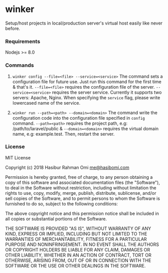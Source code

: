 # winker
Setup/host projects in local/production server's virtual host easily like never before.

### Requirements
Nodejs >= 8.0

### Commands
1. `winker config --file=<file> --service=<service>`
The command sets a configuration file for future use. Just run this command for the first time & that's it. `--file=<file>` requires the configuration file of the server. `--service=<service>` requires the server service. Currently it supports two servers: Apache, Nginx. When specifying the `service` flag, please write lowercased name of the service.

2. `winker run --path=<path> --domain=<domain>`
The command write the configuration code into the configuration file specified in `config` command. `--path=<path>` requires the project path, e.g: /path/to/laravel/public & `--domain=<domain>` requires the virtual domain name, e.g: example.test. Then, restart the server.

### License
MIT License

Copyright (c) 2018 Hasibur Rahman Omi <me@hasibomi.com>

Permission is hereby granted, free of charge, to any person obtaining a copy
of this software and associated documentation files (the "Software"), to deal
in the Software without restriction, including without limitation the rights
to use, copy, modify, merge, publish, distribute, sublicense, and/or sell
copies of the Software, and to permit persons to whom the Software is
furnished to do so, subject to the following conditions:

The above copyright notice and this permission notice shall be included in all
copies or substantial portions of the Software.

THE SOFTWARE IS PROVIDED "AS IS", WITHOUT WARRANTY OF ANY KIND, EXPRESS OR
IMPLIED, INCLUDING BUT NOT LIMITED TO THE WARRANTIES OF MERCHANTABILITY,
FITNESS FOR A PARTICULAR PURPOSE AND NONINFRINGEMENT. IN NO EVENT SHALL THE
AUTHORS OR COPYRIGHT HOLDERS BE LIABLE FOR ANY CLAIM, DAMAGES OR OTHER
LIABILITY, WHETHER IN AN ACTION OF CONTRACT, TORT OR OTHERWISE, ARISING FROM,
OUT OF OR IN CONNECTION WITH THE SOFTWARE OR THE USE OR OTHER DEALINGS IN THE
SOFTWARE.

